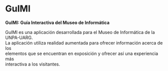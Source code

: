 # GuIMI
__GuIMI: Guía Interactiva del Museo de Informática__ 
   

GuIMI es una aplicación desarrollada para el Museo de Informática de la UNPA-UARG.  
La aplicación utiliza realidad aumentada para ofrecer información acerca de los  
elementos que se encuentran en exposición y ofrecer así una experiencia más   
interactiva a los visitantes.   
